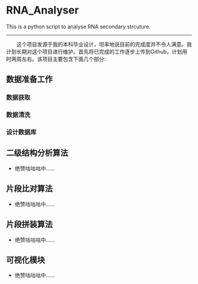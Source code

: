 # RNA_Analyser

This is a python script to analyse RNA secondary strcuture.
***
&emsp;&emsp;这个项目发源于我的本科毕业设计，坦率地说目前的完成度并不令人满意。我计划长期对这个项目进行维护。首先将已完成的工作逐步上传到Github，计划用时两周左右。该项目主要包含下面几个部分:

## 数据准备工作
### 数据获取
### 数据清洗
### 设计数据库
## 二级结构分析算法
* 绝赞咕咕咕中……
## 片段比对算法
* 绝赞咕咕咕中……
## 片段拼装算法
* 绝赞咕咕咕中……
## 可视化模块
* 绝赞咕咕咕中……
